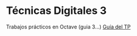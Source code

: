 # Técnicas Digitales 3
Trabajos prácticos en Octave (guia 3...)
[Guía del TP](https://drive.google.com/open?id=1bod6AgvYeIdTzJlYxPHEyhMskPj2TgYRKkScpSTXwA8&authuser=0)
